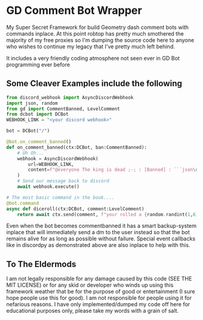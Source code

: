 # GD Comment Bot Wrapper
My Super Secret Framework for build Geometry dash comment bots with commands inplace.
At this point robtop has pretty much smothered the majority of my free proxies so I'm dumping 
the source code here to anyone who wishes to continue my legacy that I've pretty much left behind.

It includes a very friendly coding atmosphere not seen ever in GD Bot programming ever before

## Some Cleaver Examples include the following
```py
from discord_webhook import AsyncDiscordWebhook
import json, random
from gd import CommentBanned, LevelComment
from dcbot import DCBot
WEBHOOK_LINK = "<your discord webhook>"

bot = DCBot("/")

@bot.on_comment_banned()
def on_comment_banned(ctx:DCBot, ban:CommentBanned):
    # Uh Oh...
    webhook = AsyncDiscordWebhook(
        url=WEBHOOK_LINK,
        content=f"@everyone The king is dead ;-; : [Banned] : ```json\n{json.loads(ban.__dict__)}```"
    )
    # Send our message back to discord
    await webhook.execute()

# The most basic command in the book....
@bot.command
async def diceroll(ctx:DCBot, comment:LevelComment)
    return await ctx.send(comment, f"your rolled a {random.randint(1,6)}")
```

Even when the bot becomes commentbanned it has a smart backup-system inplace that will immediately send a 
dm to the user instead so that the bot remains alive for as long as possible without failure. Special event callbacks like in discordpy as demonstrated above are also inplace to help with this.


## To The Eldermods
I am not legally responsible for any damage caused by this code (SEE THE MIT LICENSE) or for any skid or developer who winds up using this framework
weather that be for the purpose of good or entertainment (I sure hope people use this for good). I am not responsible for people 
using it for nefarious reasons. I have only implemented/dumped my code off here for educational purposes only, please take my words with a grain of salt.

